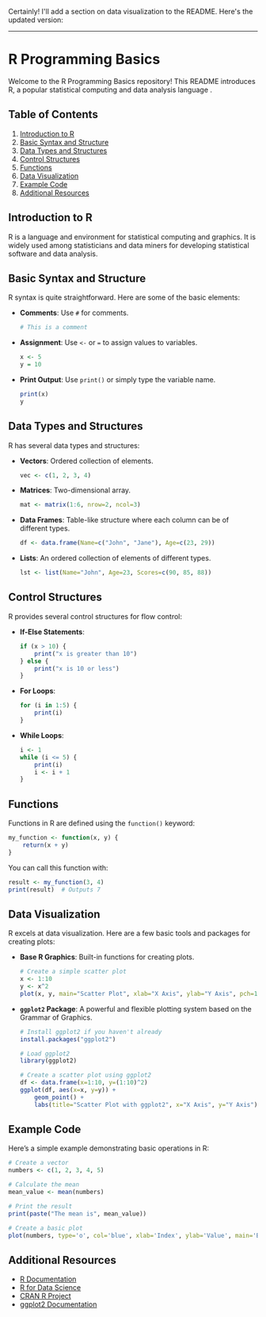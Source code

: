 Certainly! I'll add a section on data visualization to the README. Here's the updated version:

---

# R Programming Basics

Welcome to the R Programming Basics repository! This README introduces R, a popular statistical computing and data analysis language    .

## Table of Contents

1. [Introduction to R](#introduction-to-r)
2. [Basic Syntax and Structure](#basic-syntax-and-structure)
3. [Data Types and Structures](#data-types-and-structures)
4. [Control Structures](#control-structures)
5. [Functions](#functions)
6. [Data Visualization](#data-visualization)
7. [Example Code](#example-code)
8. [Additional Resources](#additional-resources)

## Introduction to R

R is a language and environment for statistical computing and graphics. It is widely used among statisticians and data miners for developing statistical software and data analysis.

## Basic Syntax and Structure

R syntax is quite straightforward. Here are some of the basic elements:

- **Comments**: Use `#` for comments.
    ```R
    # This is a comment
    ```
- **Assignment**: Use `<-` or `=` to assign values to variables.
    ```R
    x <- 5
    y = 10
    ```
- **Print Output**: Use `print()` or simply type the variable name.
    ```R
    print(x)
    y
    ```

## Data Types and Structures

R has several data types and structures:

- **Vectors**: Ordered collection of elements.
    ```R
    vec <- c(1, 2, 3, 4)
    ```
- **Matrices**: Two-dimensional array.
    ```R
    mat <- matrix(1:6, nrow=2, ncol=3)
    ```
- **Data Frames**: Table-like structure where each column can be of different types.
    ```R
    df <- data.frame(Name=c("John", "Jane"), Age=c(23, 29))
    ```
- **Lists**: An ordered collection of elements of different types.
    ```R
    lst <- list(Name="John", Age=23, Scores=c(90, 85, 88))
    ```

## Control Structures

R provides several control structures for flow control:

- **If-Else Statements**:
    ```R
    if (x > 10) {
        print("x is greater than 10")
    } else {
        print("x is 10 or less")
    }
    ```
- **For Loops**:
    ```R
    for (i in 1:5) {
        print(i)
    }
    ```
- **While Loops**:
    ```R
    i <- 1
    while (i <= 5) {
        print(i)
        i <- i + 1
    }
    ```

## Functions

Functions in R are defined using the `function()` keyword:

```R
my_function <- function(x, y) {
    return(x + y)
}
```

You can call this function with:

```R
result <- my_function(3, 4)
print(result)  # Outputs 7
```

## Data Visualization

R excels at data visualization. Here are a few basic tools and packages for creating plots:

- **Base R Graphics**: Built-in functions for creating plots.
    ```R
    # Create a simple scatter plot
    x <- 1:10
    y <- x^2
    plot(x, y, main="Scatter Plot", xlab="X Axis", ylab="Y Axis", pch=19)
    ```
- **`ggplot2` Package**: A powerful and flexible plotting system based on the Grammar of Graphics.
    ```R
    # Install ggplot2 if you haven't already
    install.packages("ggplot2")

    # Load ggplot2
    library(ggplot2)

    # Create a scatter plot using ggplot2
    df <- data.frame(x=1:10, y=(1:10)^2)
    ggplot(df, aes(x=x, y=y)) +
        geom_point() +
        labs(title="Scatter Plot with ggplot2", x="X Axis", y="Y Axis")
    ```

## Example Code

Here’s a simple example demonstrating basic operations in R:

```R
# Create a vector
numbers <- c(1, 2, 3, 4, 5)

# Calculate the mean
mean_value <- mean(numbers)

# Print the result
print(paste("The mean is", mean_value))

# Create a basic plot
plot(numbers, type='o', col='blue', xlab='Index', ylab='Value', main='Basic Plot')
```

## Additional Resources

- [R Documentation](https://www.r-project.org/)
- [R for Data Science](https://r4ds.had.co.nz/)
- [CRAN R Project](https://cran.r-project.org/)
- [ggplot2 Documentation](https://ggplot2.tidyverse.org/)

